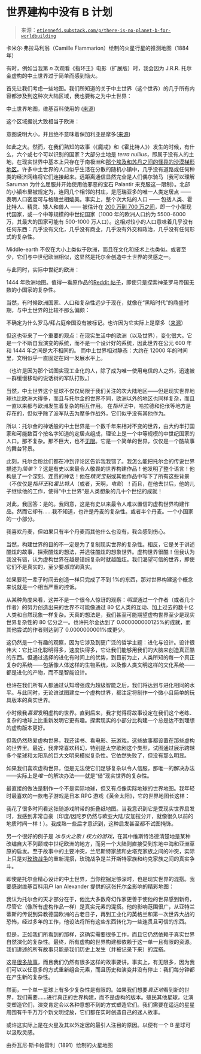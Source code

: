 <!--yml

类别：未分类

日期：2024-05-27 15:19:19

-->

# 世界建构中没有 B 计划

> 来源：[`etiennefd.substack.com/p/there-is-no-planet-b-for-worldbuilding`](https://etiennefd.substack.com/p/there-is-no-planet-b-for-worldbuilding)

卡米尔·弗拉马利翁（Camille Flammarion）绘制的火星行星的推测地图（1884 年）

有时，例如当我第 *n* 次观看《指环王》电影（扩展版）时，我会因为 J.R.R. 托尔金虚构的中土世界过于简单而感到恼火。

首先让我们考虑一些地图。我们所知道的关于中土世界（这个世界）的几乎所有内容都涉及到这种次大陆区域，我也要称之为中土世界：

中土世界地图，维基百科使用的 ([来源](https://commons.wikimedia.org/wiki/File:Sketch_Map_of_Middle-earth.svg))

这个区域据说大致相当于欧洲：

意图说明大小，并且绝不意味着保加利亚是摩多([来源](https://sweatingtomordor.wordpress.com/2018/05/04/so-how-big-is-middle-earth-anyway/))

如此之大。然而，在我们熟知的故事（《魔戒》和《霍比特人》）发生的时候，有什么，六个或七个可以识别的国家？大部分土地是 *terra nullius*，即属于没有人的土地，在现实世界中基本上只存在于南极洲和[那个埃及和苏丹之间的怪异的沙漠梯形地区](https://en.wikipedia.org/wiki/Bir_Tawil)。许多中土世界的人口似乎生活在分散的随机小镇中，几乎没有道路或任何种类的经济网络将它们连接起来。远距离通信显然完全是人们偶尔骑马（我可以理解 Saruman 为什么屈服并开始使用他邪恶的宝石 Palantir 来克服这一限制）。北部的小镇布里被规定为，连同几个相邻的村庄，是厄瑞亚多的唯一人类定居点 —— 表明人口密度可与格陵兰相媲美。事实上，整个次大陆的人口 —— 包括人类、霍比特人、精灵、矮人和兽人 —— 被估计在 [200 万到 700 万之间](https://medium.com/@lymanstone/how-many-hobbits-a-demographic-analysis-of-middle-earth-cd53b91d141f)，即一个小型现代国家，或一个中等规模的中世纪国家（1000 年的欧洲人口约为 5500-6000 万，其最大的国家可能有 500-1000 万人口）。这相对较小的人口意味着几乎没有任何东西：几乎没有文化，几乎没有商业，几乎没有外交和政治，几乎没有任何形式的复杂性。

Middle-earth 不仅在大小上类似于欧洲，而且在文化和技术上也类似。或者至少，它们与中世纪欧洲相似，这显然是托尔金创造中土世界的灵感之一。

与此同时，实际中世纪的欧洲：

1444 年欧洲地图。值得一看原作品的[Reddit 帖子](https://www.reddit.com/r/eu4/comments/nk11d3/oc_1444_europe_map_8k_x_5k_big_img/)，即使只是探索神圣罗马帝国无数的小国家的复杂性。

当然，有时候欧洲国家、人口和复杂性远少于现在，就像在“黑暗时代”的鼎盛时期，与中土世界的比较不那么偏颇：

不确定为什么罗马/拜占庭帝国没有被标记。也许因为它实际上是摩多（[来源](https://commons.wikimedia.org/wiki/File:600_CE,_Europe.svg)）

但这也带来了一个重要的观点：在现实生活中的欧洲（以及世界），变化很大。它是一个不断自我演变的系统，而不是一个设计好的系统，因此世界在公元 600 年和 1444 年之间是大不相同的。 而中土世界相对静态：大约在 12000 年的时间里，文明似乎一直固定在同一发展水平上。

（也许是因为那个试图实现工业化的人，除了成为唯一使用电信的人之外，迅速被一群缓慢移动的说话树的军队打败。）

当然，中土世界这个星球不仅仅局限于我们关注的次大陆地区——但是现实世界地球也比欧洲大得多，而且与托尔金的世界不同，欧洲以外的地区也同样复杂，而且一直以来都与欧洲发生着复杂的相互作用。 在*指环王*中，哈拉德和伦伥等地方是存在的，但似乎除了派军队去为摩多作战外，它们似乎没有其他作为。

所以：托尔金的神话般的中土世界是一个数千年来相对不变的世界，由大约半打国家和可能数百个按名字知道的定居点组成，理论上是一个中等规模的中世纪国家的人口。那不复杂。那不巨大，也不[无限](https://etiennefd.substack.com/p/the-end-of-infinity)。它是一个简单的世界，仅仅是一个酷故事的舞台背景。

此刻，托尔金粉丝们都在冲到评论区告诉我我错了。我怎么能把托尔金的传说世界描述为*简单*？？这是有史以来最令人敬畏的世界构建作品！他发明了整个语言！他构思了一个深刻、连贯的神话！他在*精灵宝钻*或其他作品中写下了所有这些背景（不仅仅是*指环王*和*霍比特人*（或者，天啊，*电影*）！而且，在他去世后，他的儿子继续他的工作，使得“中土世界”是人类想象的几十个世纪的成就！

对此，我回答：是的。我同意，这是有史以来最令人难以置信的虚构世界构建作品。然而它却有……我不知道，也许是丹麦的复杂性。或者半个丹麦。一个小国家的一小部分。

我喜欢丹麦，但如果只有半个丹麦而其他什么也没有，我会感到伤心。

当然，构建世界的目的不一定是为了复制现实世界的复杂性。相反，它是关于讲述酷炫的故事，探索酷炫的想法，并逃往酷炫的想象世界。虚构世界很酷！但我认为我没有错，认为虚构世界在越是错综复杂时就越酷炫。我们渴望可信的世界，即使它们不是真实的，至少要*感觉到*真实。

如果要花一辈子时间去创造一样只完成了不到 1%的东西，那对世界构建这个概念来说就是一个相当严重的控诉。

从某种角度来看，这并不是一个很令人惊讶的观察：*明显*通过一个作者（或者几个作者）的努力创造出来的世界不可能像通过 80 亿人类的互动、加上过去的数十亿人类和自然现象一样复杂。天真的想法是，我们甚至可能期望虚构世界至少是现实世界复杂性的 80 亿分之一。也许托尔金达到了 0.000000000125%的成就，而其他尝试的作者则达到了 0.0000000001%或更少。

这仍然是一个有趣的观察，因为它涉及到更广泛的哲学主题：进化与设计。设计很伟大：它比进化聪明得多，速度快得多，它让我们能够用我们的大脑来创造真正酷的东西。但通过选择的进化有时间上的优势，到目前为止，人类所知的每一个真正复杂的系统——包括像人体这样的生物系统，以及像人类文明这样的文化系统——都是进化的产物，而不是智能设计。

也许在我们所有人都通过认知增强成为超级智能之后，我们将达到与进化相同的水平。与此同时，无论谁试图建立一个虚构世界，都注定将制作一个微小且简单的玩具版本的真实世界。

小时候我*喜爱*发明虚构的世界。直到后来，我才觉得将故事设定在我们这个老练、复杂的地球上比重新发明它更有趣。探索现实的小部分比构建一个总是达不到理想的虚构版本更好。

但我仍然热爱虚构世界，我还读书、看电影、玩游戏，这些故事都设置在那些虚构的世界里。最近，我非常喜欢科幻，特别是太空歌剧这个类型，试图通过展示跨越多个星球和太阳系的巨大文明来模拟复杂性。它依然失败了，但没有那么明显。

如果我们喜欢虚构世界，但是无法使它们足够复杂以令人信服，那唯一的解决办法——实际上是*唯一*的解决办法——就是“借”现实世界的复杂性。

最直接的做法是制作一个不是实际地球，但又有点像实际地球的世界地图。我年轻时最喜欢的一款电子游戏是日本 RPG 游戏《黄金太阳》，它的世界地图长这样：

我花了很多时间看这张随游戏附带的折叠纸地图。当我意识到它是受现实世界启发时，我感到非常自豪（印度/因陀罗仍然与欧亚大陆/安加拉分开，就像很久以前的地质时间一样！）。我成熟一些后才意识到，这种启发甚至都不试图掩饰。

另一个很好的例子是 *冰与火之歌* / *权力的游戏*，在其中维斯特洛德清楚地是某种改编自大不列颠或中世纪欧洲的地方，而另一个大陆则直接受到东地中海和亚洲草原的启发。至于故事中的主要冲突，兰尼斯特家族和史塔克家族之间的冲突，实际上只是对[玫瑰战争](https://en.wikipedia.org/wiki/Wars_of_the_Roses)的重新混搭，玫瑰战争是兰开斯特家族和约克家族之间的真实争斗。

即使是托尔金精心设计的中土世界，当你挖掘足够深时，也是现实世界的混搭。我要感谢维基百科用户 Ian Alexander 提供的这张托尔金影响的精彩地图：

我认为托尔金的天才部分在于，他比大多数奇幻作家更善于使他的世界感到新奇，尽管它（像所有虚构作品一样）是真实元素的混搭。他的影响范围很广，从亚特兰蒂斯的传说到异教德国欧洲的古老日子，再到工业化的英格兰和第一次世界大战的恐怖，经过多年的工作，他设法将所有这些东西转化为一些连贯且可信的东西。

但是，正如我们所看到的那样，这确实需要很多工作，而且它仍然依赖于真实世界自然演化的复杂性。最终，所有虚构的世界构建都依赖于这一单一且有限的资源。我们讲述的所有故事只能是我们历史上发生（并被记录下来）的混搭。

这是[很多故事](https://etiennefd.substack.com/p/the-four-shapes-of-history)，而且我们仍然有很多这样的故事要讲。事实上，有无限多，因为我们可以以任意多的方式重新组合元素，而且历史和演变并没有停止：我们每分钟都在产生新的复杂性。

然而，一个单一星球上有多少复杂性是有限的。如果我们想要*真正地*看到新的世界，我们需要……进行真正的世界构建，而不是虚构的版本。殖民其他星球，让演变塑造它们，演变肯定会以各种意想不到的方式塑造它们。我们需要在遥远的星星周围有千千万万个新文明绽放，它们都在实时创造自己的迷人故事。

或许这实际上是在火星及其以外定居的最引人注目的原因。以便有一个 B 星球可以汲取灵感。

由乔瓦尼·斯卡帕雷利（1891）绘制的火星地图
